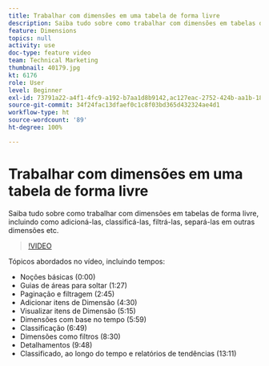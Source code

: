 ```yaml
---
title: Trabalhar com dimensões em uma tabela de forma livre
description: Saiba tudo sobre como trabalhar com dimensões em tabelas de forma livre, incluindo como adicioná-las, classificá-las, filtrá-las, separá-las em outras dimensões etc.
feature: Dimensions
topics: null
activity: use
doc-type: feature video
team: Technical Marketing
thumbnail: 40179.jpg
kt: 6176
role: User
level: Beginner
exl-id: 73791a22-a4f1-4fc9-a192-b7aa1d8b9142,ac127eac-2752-424b-aa1b-18a9688d42db
source-git-commit: 34f24fac13dfaef0c1c8f03bd365d432324ae4d1
workflow-type: ht
source-wordcount: '89'
ht-degree: 100%

---
```


# Trabalhar com dimensões em uma tabela de forma livre

Saiba tudo sobre como trabalhar com dimensões em tabelas de forma livre, incluindo como adicioná-las, classificá-las, filtrá-las, separá-las em outras dimensões etc.

>[!VIDEO](https://video.tv.adobe.com/v/40179/?quality=12&learn=on)

Tópicos abordados no vídeo, incluindo tempos:

* Noções básicas (0:00)
* Guias de áreas para soltar (1:27)
* Paginação e filtragem (2:45)
* Adicionar itens de Dimensão (4:30)
* Visualizar itens de Dimensão (5:15)
* Dimensões com base no tempo (5:59)
* Classificação (6:49)
* Dimensões como filtros (8:30)
* Detalhamentos (9:48)
* Classificado, ao longo do tempo e relatórios de tendências (13:11)
